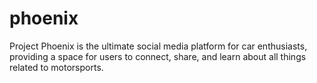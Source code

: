 # phoenix
Project Phoenix is the ultimate social media platform for car enthusiasts, providing a space for users to connect, share, and learn about all things related to motorsports.
